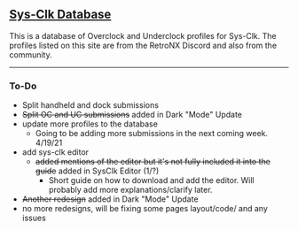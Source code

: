 ## [Sys-Clk Database](kidds.studio/sysclk-db/)
This is a database of Overclock and Underclock profiles for Sys-Clk. The profiles listed on this site are from the RetroNX Discord and also from the community. 
***
### To-Do
- Split handheld and dock submissions
- ~~Split OC and UC submissions~~ added in Dark "Mode" Update
- update more profiles to the database
  - Going to be adding more submissions in the next coming week. 4/19/21
- add sys-clk editor 
  - ~~added mentions of the editor but it's not fully included it into the guide~~ added in SysClk Editor (1/?)
    - Short guide on how to download and add the editor. Will probably add more explanations/clarify later.
 - ~~Another redesign~~ added in Dark "Mode" Update
  - no more redesigns, will be fixing some pages layout/code/ and any issues

